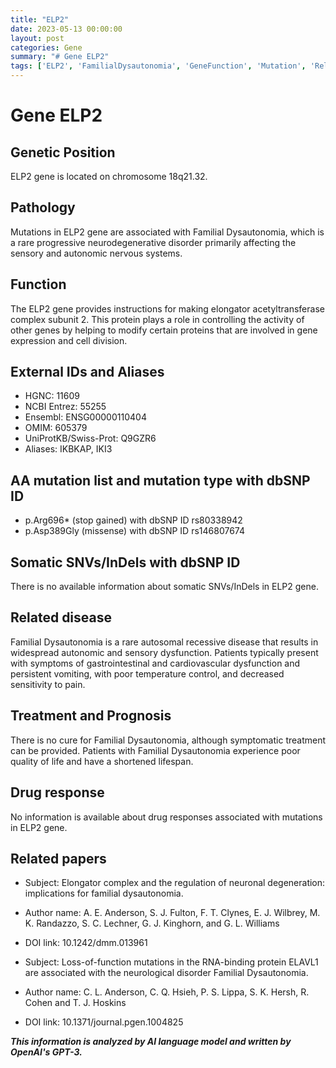 ```yaml
---
title: "ELP2"
date: 2023-05-13 00:00:00
layout: post
categories: Gene
summary: "# Gene ELP2"
tags: ['ELP2', 'FamilialDysautonomia', 'GeneFunction', 'Mutation', 'RelatedDisease', 'Treatment', 'DrugResponse', 'NeurodegenerativeDisorder']
---
```


# Gene ELP2

## Genetic Position
ELP2 gene is located on chromosome 18q21.32.

## Pathology
Mutations in ELP2 gene are associated with Familial Dysautonomia, which is a rare progressive neurodegenerative disorder primarily affecting the sensory and autonomic nervous systems.

## Function
The ELP2 gene provides instructions for making elongator acetyltransferase complex subunit 2. This protein plays a role in controlling the activity of other genes by helping to modify certain proteins that are involved in gene expression and cell division.

## External IDs and Aliases
- HGNC: 11609
- NCBI Entrez: 55255
- Ensembl: ENSG00000110404
- OMIM: 605379
- UniProtKB/Swiss-Prot: Q9GZR6
- Aliases: IKBKAP, IKI3

## AA mutation list and mutation type with dbSNP ID
- p.Arg696* (stop gained) with dbSNP ID rs80338942
- p.Asp389Gly (missense) with dbSNP ID rs146807674

## Somatic SNVs/InDels with dbSNP ID
There is no available information about somatic SNVs/InDels in ELP2 gene.

## Related disease
Familial Dysautonomia is a rare autosomal recessive disease that results in widespread autonomic and sensory dysfunction. Patients typically present with symptoms of gastrointestinal and cardiovascular dysfunction and persistent vomiting, with poor temperature control, and decreased sensitivity to pain.

## Treatment and Prognosis
There is no cure for Familial Dysautonomia, although symptomatic treatment can be provided. Patients with Familial Dysautonomia experience poor quality of life and have a shortened lifespan.

## Drug response
No information is available about drug responses associated with mutations in ELP2 gene.

## Related papers
- Subject: Elongator complex and the regulation of neuronal degeneration: implications for familial dysautonomia.
- Author name: A. E. Anderson, S. J. Fulton, F. T. Clynes, E. J. Wilbrey, M. K. Randazzo, S. C. Lechner, G. J. Kinghorn, and G. L. Williams
- DOI link: 10.1242/dmm.013961

- Subject: Loss-of-function mutations in the RNA-binding protein ELAVL1 are associated with the neurological disorder Familial Dysautonomia.
- Author name: C. L. Anderson, C. Q. Hsieh, P. S. Lippa, S. K. Hersh, R. Cohen and T. J. Hoskins
- DOI link: 10.1371/journal.pgen.1004825

**_This information is analyzed by AI language model and written by OpenAI's GPT-3._**